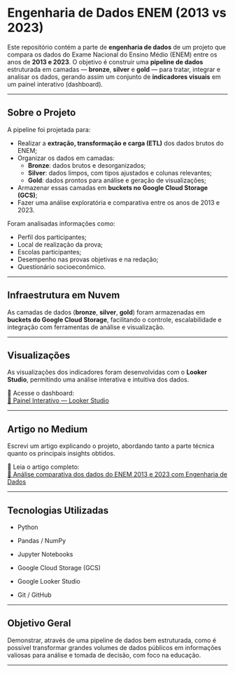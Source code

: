# Engenharia de Dados ENEM (2013 vs 2023)

Este repositório contém a parte de **engenharia de dados** de um projeto que compara os dados do Exame Nacional do Ensino Médio (ENEM) entre os anos de **2013 e 2023**. O objetivo é construir uma **pipeline de dados** estruturada em camadas — **bronze**, **silver** e **gold** — para tratar, integrar e analisar os dados, gerando assim um conjunto de **indicadores visuais** em um painel interativo (dashboard).

---

## Sobre o Projeto

A pipeline foi projetada para:

- Realizar a **extração, transformação e carga (ETL)** dos dados brutos do ENEM;
- Organizar os dados em camadas:
  - **Bronze**: dados brutos e desorganizados;
  - **Silver**: dados limpos, com tipos ajustados e colunas relevantes;
  - **Gold**: dados prontos para análise e geração de visualizações;
- Armazenar essas camadas em **buckets no Google Cloud Storage (GCS)**;
- Fazer uma análise exploratória e comparativa entre os anos de 2013 e 2023.

Foram analisadas informações como:

- Perfil dos participantes;
- Local de realização da prova;
- Escolas participantes;
- Desempenho nas provas objetivas e na redação;
- Questionário socioeconômico.

---

## Infraestrutura em Nuvem

As camadas de dados (**bronze**, **silver**, **gold**) foram armazenadas em **buckets do Google Cloud Storage**, facilitando o controle, escalabilidade e integração com ferramentas de análise e visualização.

---

## Visualizações

As visualizações dos indicadores foram desenvolvidas com o **Looker Studio**, permitindo uma análise interativa e intuitiva dos dados.

📎 Acesse o dashboard:  
[🔗 Painel Interativo — Looker Studio](https://lookerstudio.google.com/reporting/dca243be-c6e6-487e-a032-f5ab5b456b76)

---

## Artigo no Medium

Escrevi um artigo explicando o projeto, abordando tanto a parte técnica quanto os principais insights obtidos.

📎 Leia o artigo completo:  
[🔗 Análise comparativa dos dados do ENEM 2013 e 2023 com Engenharia de Dados](https://medium.com/@gustgoncalves/an%C3%A1lise-comparativa-dos-dados-do-enem-2013-e-2023-com-engenharia-de-dados-78e5c6cb8388)

---

## Tecnologias Utilizadas

- Python

- Pandas / NumPy

- Jupyter Notebooks

- Google Cloud Storage (GCS)

- Google Looker Studio

- Git / GitHub

---

## Objetivo Geral

Demonstrar, através de uma pipeline de dados bem estruturada, como é possível transformar grandes volumes de dados públicos em informações valiosas para análise e tomada de decisão, com foco na educação.

---

